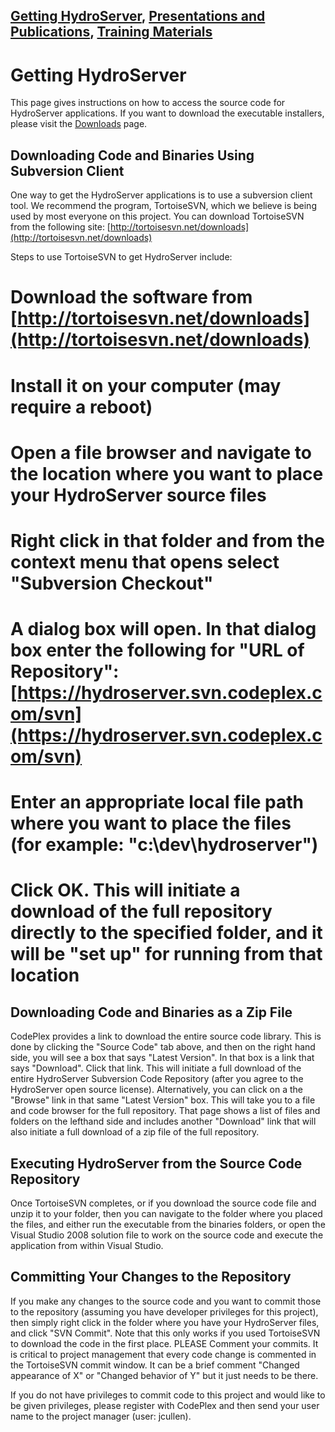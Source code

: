 [Getting HydroServer](Getting-HydroServer), [Presentations and Publications](Presentations-and-Publications), [Training Materials](Training-Materials)
----
# Getting HydroServer
This page gives instructions on how to access the source code for HydroServer applications.  If you want to download the executable installers, please visit the [Downloads](Downloads) page.

## Downloading Code and Binaries Using Subversion Client
One way to get the HydroServer applications is to use a subversion client tool. We recommend the program, TortoiseSVN, which we believe is being used by most everyone on this project. You can download TortoiseSVN from the following site: [http://tortoisesvn.net/downloads](http://tortoisesvn.net/downloads)

Steps to use TortoiseSVN to get HydroServer include:
# Download the software from [http://tortoisesvn.net/downloads](http://tortoisesvn.net/downloads)
# Install it on your computer (may require a reboot)
# Open a file browser and navigate to the location where you want to place your HydroServer source files
# Right click in that folder and from the context menu that opens select "Subversion Checkout"
# A dialog box will open. In that dialog box enter the following for "URL of Repository": [https://hydroserver.svn.codeplex.com/svn](https://hydroserver.svn.codeplex.com/svn)
# Enter an appropriate local file path where you want to place the files (for example: "c:\dev\hydroserver")
# Click OK. This will initiate a download of the full repository directly to the specified folder, and it will be "set up" for running from that location

## Downloading Code and Binaries as a Zip File
CodePlex provides a link to download the entire source code library. This is done by clicking the "Source Code" tab above, and then on the right hand side, you will see a box that says "Latest Version". In that box is a link that says "Download". Click that link. This will initiate a full download of the entire HydroServer Subversion Code Repository (after you agree to the HydroServer open source license). Alternatively, you can click on a the "Browse" link in that same "Latest Version" box. This will take you to a file and code browser for the full repository. That page shows a list of files and folders on the lefthand side and includes another "Download" link that will also initiate a full download of a zip file of the full repository.

## Executing HydroServer from the Source Code Repository
Once TortoiseSVN completes, or if you download the source code file and unzip it to your folder, then you can navigate to the folder where you placed the files, and either run the executable from the binaries folders, or open the Visual Studio 2008 solution file to work on the source code and execute the application from within Visual Studio.

## Committing Your Changes to the Repository
If you make any changes to the source code and you want to commit those to the repository (assuming you have developer privileges for this project), then simply right click in the folder where you have your HydroServer files, and click "SVN Commit". Note that this only works if you used TortoiseSVN to download the code in the first place. PLEASE Comment your commits. It is critical to project management that every code change is commented in the TortoiseSVN commit window. It can be a brief comment "Changed appearance of X" or "Changed behavior of Y" but it just needs to be there.

If you do not have privileges to commit code to this project and would like to be given privileges, please register with CodePlex and then send your user name to the project manager (user: jcullen). 